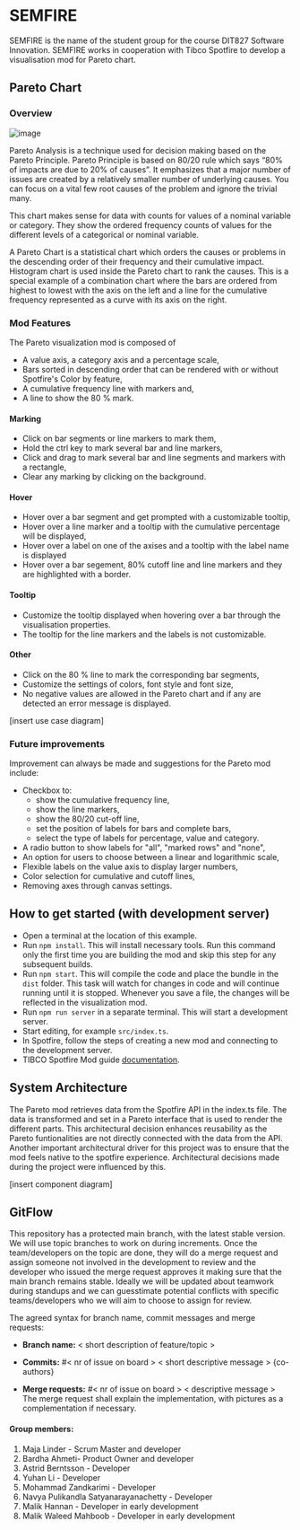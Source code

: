 # SEMFIRE #
SEMFIRE is the name of the student group for the course DIT827 Software Innovation. 
SEMFIRE works in cooperation with Tibco Spotfire to develop a visualisation mod for Pareto chart. 

## Pareto Chart ##

### Overview
 
![image](https://user-images.githubusercontent.com/63287104/207910420-838af974-857d-4ec9-b4ff-876d4c8810b9.png)

Pareto Analysis is a technique used for decision making based on the Pareto Principle. Pareto Principle is based on 80/20 rule which says “80% of impacts are due to 20% of causes”. It emphasizes that a major number of issues are created by a relatively smaller number of underlying causes. You can focus on a vital few root causes of the problem and ignore the trivial many.

This chart makes sense for data with counts for values of a nominal variable or category. They show the ordered frequency counts of values for the different levels of a categorical or nominal variable.

A Pareto Chart is a statistical chart which orders the causes or problems in the descending order of their frequency and their cumulative impact. Histogram chart is used inside the Pareto chart to rank the causes.
This is a special example of a combination chart where the bars are ordered from highest to lowest with the axis on the left and a line for the cumulative frequency represented as a curve with its axis on the right.

### Mod Features

The Pareto visualization mod is composed of 
- A value axis, a category axis and a percentage scale,
- Bars sorted in descending order that can be rendered with or without Spotfire's Color by feature, 
- A cumulative frequency line with markers and,
- A line to show the 80 % mark.

#### Marking
- Click on bar segments or line markers to mark them,
- Hold the ctrl key to mark several bar and line markers,
- Click and drag to mark several bar and line segments and markers with a rectangle,
- Clear any marking by clicking on the background.

#### Hover
- Hover over a bar segment and get prompted with a customizable tooltip,
- Hover over a line marker and a tooltip with the cumulative percentage will be displayed,
- Hover over a label on one of the axises and a tooltip with the label name is displayed
- Hover over a bar segement, 80% cutoff line and line markers and they are highlighted with a border. 

#### Tooltip
- Customize the tooltip displayed when hovering over a bar through the visualisation properties. 
- The tooltip for the line markers and the labels is not customizable.

#### Other
- Click on the 80 % line to mark the corresponding bar segments,
- Customize the settings of colors, font style and font size,
- No negative values are allowed in the Pareto chart and if any are detected an error message is displayed. 

[insert use case diagram]

### Future improvements

Improvement can always be made and suggestions for the Pareto mod include:
- Checkbox to: 
    - show the cumulative frequency line,
    - show the line markers,
    - show the 80/20 cut-off line,
    - set the position of labels for bars and complete bars,
    - select the type of labels for percentage, value and category.
- A radio button to show labels for "all", "marked rows" and "none",
- An option for users to choose between a linear and logarithmic scale,
- Flexible labels on the value axis to display larger numbers,
- Color selection for cumulative and cutoff lines,
- Removing axes through canvas settings.


## How to get started (with development server)

- Open a terminal at the location of this example.
- Run `npm install`. This will install necessary tools. Run this command only the first time you are building the mod and skip this step for any subsequent builds.
- Run `npm start`. This will compile the code and place the bundle in the `dist` folder. This task will watch for changes in code and will continue running until it is stopped. Whenever you save a file, the changes will be reflected in the visualization mod.
- Run `npm run server` in a separate terminal. This will start a development server.
- Start editing, for example `src/index.ts`.
- In Spotfire, follow the steps of creating a new mod and connecting to the development server.
- TIBCO Spotfire Mod guide [documentation](https://tibcosoftware.github.io/spotfire-mods/docs/using-the-api/api-docs/).

## System Architecture

The Pareto mod retrieves data from the Spotfire API in the index.ts file. 
The data is transformed and set in a Pareto interface that is used to render 
the different parts. This architectural decision enhances reusability as the 
Pareto funtionalities are not directly connected with the data from the API. Another important architectural driver for this project was to ensure that the mod feels native to the spotfire experience. Architectural decisions made during the project were influenced by this. 

[insert component diagram]

## GitFlow ## 
This repository has a protected main branch, with the latest stable version. We will use topic branches to work on during increments. Once the team/developers on the topic are done, they will do a merge request and assign someone not involved in the development to review and the developer who issued the merge request approves it making sure that the main branch remains stable. Ideally we will be updated about teamwork during standups and we can guesstimate potential conflicts with specific teams/developers who we will aim to choose to assign for review.

The agreed syntax for branch name, commit messages and merge requests:

* **Branch name:** < short description of feature/topic >  
  
* **Commits:** #< nr of issue on board > < short descriptive message > {co-authors} 
  
* **Merge requests:** #< nr of issue on board > < descriptive message > The merge request shall explain the implementation, with pictures as a complementation if necessary.

#### Group members:

1. Maja Linder - Scrum Master and developer
2. Bardha Ahmeti- Product Owner and developer
3. Astrid Berntsson - Developer
4. Yuhan Li - Developer
5. Mohammad Zandkarimi - Developer
6. Navya Pulikandla Satyanarayanachetty - Developer 
7. Malik Hannan - Developer in early development
8. Malik Waleed Mahboob - Developer in early development
